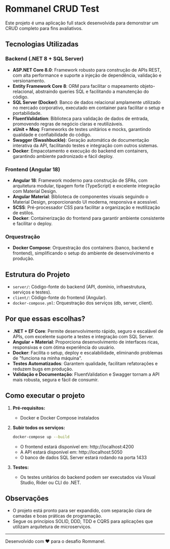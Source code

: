 # Rommanel CRUD Test

Este projeto é uma aplicação full stack desenvolvida para demonstrar um CRUD completo para fins avaliativos.

## Tecnologias Utilizadas

### Backend (.NET 8 + SQL Server)
- **ASP.NET Core 8.0**: Framework robusto para construção de APIs REST, com alta performance e suporte a injeção de dependência, validação e versionamento.
- **Entity Framework Core 8**: ORM para facilitar o mapeamento objeto-relacional, abstraindo queries SQL e facilitando a manutenção do código.
- **SQL Server (Docker)**: Banco de dados relacional amplamente utilizado no mercado corporativo, executado em container para facilitar o setup e portabilidade.
- **FluentValidation**: Biblioteca para validação de dados de entrada, promovendo regras de negócio claras e reutilizáveis.
- **xUnit + Moq**: Frameworks de testes unitários e mocks, garantindo qualidade e confiabilidade do código.
- **Swagger (Swashbuckle)**: Geração automática de documentação interativa da API, facilitando testes e integração com outros sistemas.
- **Docker**: Empacotamento e execução do backend em containers, garantindo ambiente padronizado e fácil deploy.

### Frontend (Angular 18)
- **Angular 18**: Framework moderno para construção de SPAs, com arquitetura modular, tipagem forte (TypeScript) e excelente integração com Material Design.
- **Angular Material**: Biblioteca de componentes visuais seguindo o Material Design, proporcionando UI moderna, responsiva e acessível.
- **SCSS**: Pré-processador CSS para facilitar a organização e reutilização de estilos.
- **Docker**: Containerização do frontend para garantir ambiente consistente e facilitar o deploy.

### Orquestração
- **Docker Compose**: Orquestração dos containers (banco, backend e frontend), simplificando o setup do ambiente de desenvolvimento e produção.

## Estrutura do Projeto
- `server/`: Código-fonte do backend (API, domínio, infraestrutura, serviços e testes).
- `client/`: Código-fonte do frontend (Angular).
- `docker-compose.yml`: Orquestração dos serviços (db, server, client).

## Por que essas escolhas?
- **.NET + EF Core**: Permite desenvolvimento rápido, seguro e escalável de APIs, com excelente suporte a testes e integração com SQL Server.
- **Angular + Material**: Proporciona desenvolvimento de interfaces ricas, responsivas e com ótima experiência do usuário.
- **Docker**: Facilita o setup, deploy e escalabilidade, eliminando problemas de "funciona na minha máquina".
- **Testes Automatizados**: Garantem qualidade, facilitam refatorações e reduzem bugs em produção.
- **Validação e Documentação**: FluentValidation e Swagger tornam a API mais robusta, segura e fácil de consumir.

## Como executar o projeto

1. **Pré-requisitos:**
   - Docker e Docker Compose instalados

2. **Subir todos os serviços:**
   ```sh
   docker-compose up --build
   ```
   - O frontend estará disponível em: http://localhost:4200
   - A API estará disponível em: http://localhost:5050
   - O banco de dados SQL Server estará rodando na porta 1433

3. **Testes:**
   - Os testes unitários do backend podem ser executados via Visual Studio, Rider ou CLI do .NET.

## Observações
- O projeto está pronto para ser expandido, com separação clara de camadas e boas práticas de programação.
- Segue os princípios SOLID, DDD, TDD e CQRS para aplicações que utilizam arquitetura de microserviços.

---

Desenvolvido com ❤️ para o desafio Rommanel.
